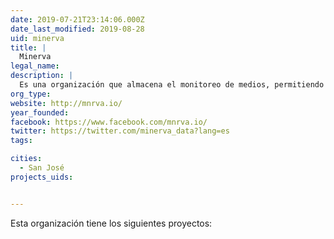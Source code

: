 ```yaml
---
date: 2019-07-21T23:14:06.000Z
date_last_modified: 2019-08-28
uid: minerva
title: |
  Minerva
legal_name: 
description: |
  Es una organización que almacena el monitoreo de medios, permitiendo hacer análisis de meses o incluso años.
org_type: 
website: http://mnrva.io/
year_founded: 
facebook: https://www.facebook.com/mnrva.io/
twitter: https://twitter.com/minerva_data?lang=es
tags:

cities: 
  - San José
projects_uids:


---
```


Esta organización tiene los siguientes proyectos:


